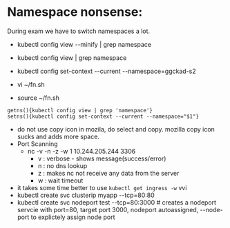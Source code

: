 # Namespace nonsense:
During exam we have to switch namespaces a lot.
- kubectl config view --minify | grep namespace
- kubectl config view | grep namespace
- kubectl config set-context --current --namespace=ggckad-s2

- vi ~/fn.sh
- source ~/fn.sh
```
getns(){kubectl config view | grep 'namespace'}
setns(){kubectl config set-context --current --namespace="$1"}
```
- do not use copy icon in mozila, do select and copy. mozilla copy icon sucks and adds more space.
- Port Scanning
    - nc -v -n -z -w 1 10.244.205.244 3306
        - v : verbose - shows message(success/error)
        - n : no dns lookup
        - z : makes nc not receive any data from the server
        - w : wait timeout
- it takes some time better to use `kubectl get ingress -w` vvi
- kubectl create svc clusterip myapp --tcp=80:80
- kubectl create svc nodeport test --tcp=80:3000 # creates a nodeport servcie with port=80, target port 3000, nodeport autoassigned, --node-port to explictely assign node port